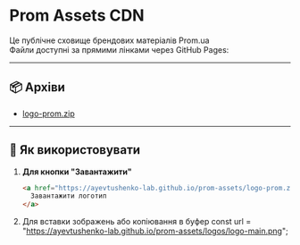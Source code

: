# Prom Assets CDN

Це публічне сховище брендових матеріалів Prom.ua  
Файли доступні за прямими лінками через GitHub Pages:

---

## 📦 Архіви
- [logo-prom.zip](https://ayevtushenko-lab.github.io/prom-assets/logo-prom.zip)

---

## 📸 Як використовувати
1. **Для кнопки "Завантажити"**
   ```html
   <a href="https://ayevtushenko-lab.github.io/prom-assets/logo-prom.zip" download="logo-prom.zip">
     Завантажити логотип
   </a>

2.	Для вставки зображень або копіювання в буфер
const url = "https://ayevtushenko-lab.github.io/prom-assets/logos/logo-main.png";
